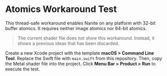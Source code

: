 # Atomics Workaround Test

This thread-safe workaround enables Nanite on any platform with 32-bit buffer atomics. It requires neither image atomics nor 64-bit atomics.

> The current shader file does not show this workaround. Instead, it shows a previous ideas that has been discarded.

Create a new Xcode project with the template <b>macOS > Command Line Tool</b>. Replace the Swift file with `main.swift` from this repository. Then, copy the Metal shader file into the project. Click <b>Menu Bar > Product > Run</b> to execute the test.
